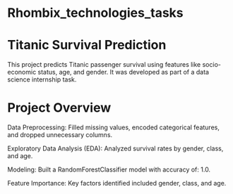 # Rhombix_technologies_tasks

# Titanic Survival Prediction

This project predicts Titanic passenger survival using features like socio-economic status, age, and gender. It was developed as part of a data science internship task.

# Project Overview


Data Preprocessing: Filled missing values, encoded categorical features, and dropped unnecessary columns.

Exploratory Data Analysis (EDA): Analyzed survival rates by gender, class, and age.

Modeling: Built a RandomForestClassifier model with accuracy of: 1.0.

Feature Importance: Key factors identified included gender, class, and age.
